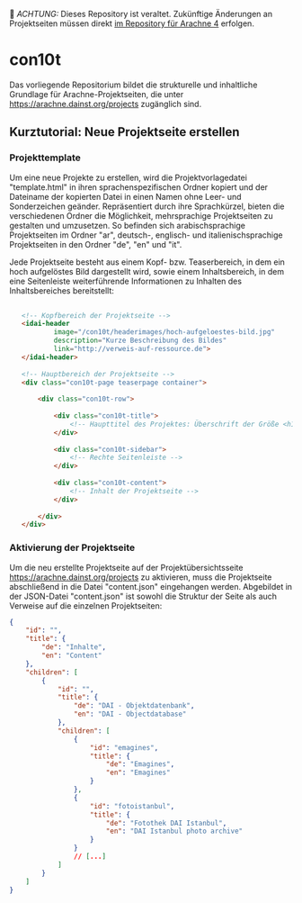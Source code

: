 🚨 *ACHTUNG:* Dieses Repository ist veraltet. Zukünftige Änderungen an Projektseiten müssen direkt [im Repository für Arachne 4](/dainst/arachne4/tree/main/frontend/con10t) erfolgen.

# con10t  

Das vorliegende Repositorium bildet die strukturelle und inhaltliche Grundlage für Arachne-Projektseiten, die unter https://arachne.dainst.org/projects zugänglich sind. 
 
## Kurztutorial: Neue Projektseite erstellen

### Projekttemplate
Um eine neue Projekte zu erstellen, wird die Projektvorlagedatei "template.html" in ihren sprachenspezifischen Ordner kopiert und der Dateiname der kopierten Datei in einen Namen ohne Leer- und Sonderzeichen geänder. Repräsentiert durch ihre Sprachkürzel, bieten die verschiedenen Ordner die Möglichkeit, mehrsprachige Projektseiten zu gestalten und umzusetzen.
So befinden sich arabischsprachige Projektseiten im Ordner "ar", deutsch-, englisch- und italienischsprachige Projektseiten in den Ordner "de", "en" und "it".

Jede Projektseite besteht aus einem Kopf- bzw. Teaserbereich, in dem ein hoch aufgelöstes Bild dargestellt wird, sowie einem Inhaltsbereich, in dem eine Seitenleiste weiterführende Informationen zu Inhalten des Inhaltsbereiches bereitstellt:

```HTML
   
   <!-- Kopfbereich der Projektseite -->
   <idai-header
           image="/con10t/headerimages/hoch-aufgeloestes-bild.jpg"
           description="Kurze Beschreibung des Bildes"
           link="http://verweis-auf-ressource.de">
   </idai-header>
   
   <!-- Hauptbereich der Projektseite -->
   <div class="con10t-page teaserpage container">
   
       <div class="con10t-row">
   
           <div class="con10t-title">
               <!-- Haupttitel des Projektes: Überschrift der Größe <h1> oder Logo / Bild -->
           </div>
   
           <div class="con10t-sidebar">
               <!-- Rechte Seitenleiste -->
           </div>
   
           <div class="con10t-content">
               <!-- Inhalt der Projektseite -->
           </div>
   
       </div>
   </div>
```

### Aktivierung der Projektseite
Um die neu erstellte Projektseite auf der Projektübersichtsseite https://arachne.dainst.org/projects zu aktivieren, muss die Projektseite abschließend in die Datei "content.json" eingehangen werden. Abgebildet in der JSON-Datei "content.json" ist sowohl die Struktur der Seite als auch Verweise auf die einzelnen Projektseiten:
```JSON
{
    "id": "",
    "title": {
        "de": "Inhalte",
        "en": "Content"
    },
    "children": [
        {
            "id": "",
            "title": {
                "de": "DAI - Objektdatenbank",
                "en": "DAI - Objectdatabase"
            },
            "children": [
                {
                    "id": "emagines",
                    "title": {
                        "de": "Emagines",
                        "en": "Emagines"
                    }
                },
                {
                    "id": "fotoistanbul",
                    "title": {
                        "de": "Fotothek DAI Istanbul",
                        "en": "DAI Istanbul photo archive"
                    }
                }
                // [...]
            ]
        }
    ]
}
```
